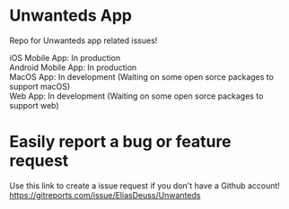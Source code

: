 # Unwanteds App

Repo for Unwanteds app related issues!

iOS Mobile App: In production  
Android Mobile App: In production  
MacOS App: In development (Waiting on some open sorce packages to support macOS)  
Web App: In development (Waiting on some open sorce packages to support web)  

# Easily report a bug or feature request
Use this link to create a issue request if you don't have a Github account!
https://gitreports.com/issue/EliasDeuss/Unwanteds

